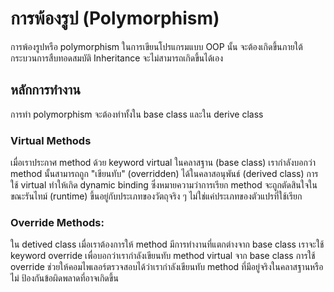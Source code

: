 # การพ้องรูป (Polymorphism)

การพ้องรูปหรือ polymorphism ในการเขียนโปรแกรมแบบ OOP นั้น จะต้องเกิดขึ้นภายใต้กระบวนการสืบทอดสมบัติ Inheritance  จะไม่สามารถเกิดขึ้นได้เอง

## หลักการทำงาน

การทำ polymorphism จะต้องทำทั้งใน base class และใน derive class 

### Virtual Methods
เมื่อเราประกาศ method ด้วย keyword virtual ในคลาสฐาน (base class) เรากำลังบอกว่า method นั้นสามารถถูก "เขียนทับ" (overridden) ได้ในคลาสอนุพันธ์ (derived class) การใช้ virtual ทำให้เกิด dynamic binding  ซึ่งหมายความว่าการเรียก method จะถูกตัดสินใจในขณะรันไทม์ (runtime) ขึ้นอยู่กับประเภทของวัตถุจริง ๆ ไม่ใช่แค่ประเภทของตัวแปรที่ใช้เรียก

### Override Methods:
ใน detived class เมื่อเราต้องการให้ method มีการทำงานที่แตกต่างจาก base class เราจะใช้ keyword override เพื่อบอกว่าเรากำลังเขียนทับ method virtual จาก base class การใช้ override ช่วยให้คอมไพเลอร์ตรวจสอบได้ว่าเรากำลังเขียนทับ method ที่มีอยู่จริงในคลาสฐานหรือไม่ ป้องกันข้อผิดพลาดที่อาจเกิดขึ้น